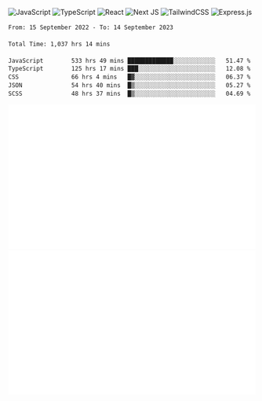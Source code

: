 <!--START:BADGES-->

![JavaScript](https://img.shields.io/badge/javascript-%23323330.svg?style=for-the-badge&logo=javascript&logoColor=%23F7DF1E)
![TypeScript](https://img.shields.io/badge/typescript-%23007ACC.svg?style=for-the-badge&logo=typescript&logoColor=white)
![React](https://img.shields.io/badge/react-%2320232a.svg?style=for-the-badge&logo=react&logoColor=%2361DAFB)
![Next JS](https://img.shields.io/badge/Next-black?style=for-the-badge&logo=next.js&logoColor=white)
![TailwindCSS](https://img.shields.io/badge/tailwindcss-%2338B2AC.svg?style=for-the-badge&logo=tailwind-css&logoColor=white)
![Express.js](https://img.shields.io/badge/express.js-%23404d59.svg?style=for-the-badge&logo=express&logoColor=%2361DAFB)

<!-- ![HTML5](https://img.shields.io/badge/html5-%23E34F26.svg?style=for-the-badge&logo=html5&logoColor=white) -->
<!-- ![CSS3](https://img.shields.io/badge/css3-%231572B6.svg?style=for-the-badge&logo=css3&logoColor=white) -->
<!-- ![SvelteKit](https://img.shields.io/badge/sveltekit-%23f1413d.svg?style=for-the-badge&logo=svelte&logoColor=white) -->
<!-- ![SASS](https://img.shields.io/badge/SASS-hotpink.svg?style=for-the-badge&logo=SASS&logoColor=white) -->
<!-- ![Electron.js](https://img.shields.io/badge/Electron-191970?style=for-the-badge&logo=Electron&logoColor=white) -->
<!-- ![NodeJS](https://img.shields.io/badge/node.js-6DA55F?style=for-the-badge&logo=node.js&logoColor=white) -->
<!-- ![Laravel](https://img.shields.io/badge/laravel-%23FF2D20.svg?style=for-the-badge&logo=laravel&logoColor=white) -->
<!-- ![Flutter](https://img.shields.io/badge/Flutter-%2302569B.svg?style=for-the-badge&logo=Flutter&logoColor=white) -->
<!-- ![Markdown](https://img.shields.io/badge/markdown-%23000000.svg?style=for-the-badge&logo=markdown&logoColor=white) -->

<!--END:BADGES-->

<!--START_SECTION:waka-->

```txt
From: 15 September 2022 - To: 14 September 2023

Total Time: 1,037 hrs 14 mins

JavaScript        533 hrs 49 mins █████████████░░░░░░░░░░░░   51.47 %
TypeScript        125 hrs 17 mins ███░░░░░░░░░░░░░░░░░░░░░░   12.08 %
CSS               66 hrs 4 mins   █▓░░░░░░░░░░░░░░░░░░░░░░░   06.37 %
JSON              54 hrs 40 mins  █▒░░░░░░░░░░░░░░░░░░░░░░░   05.27 %
SCSS              48 hrs 37 mins  █▒░░░░░░░░░░░░░░░░░░░░░░░   04.69 %
```

<!--END_SECTION:waka-->

<!-- jstrieb/github-stats -->

<!-- ![[jstrieb-github-stats](https://github.com/jstrieb/github-stats)](https://raw.githubusercontent.com/mikhael7/jstrieb-github-stats/master/generated/overview.svg#gh-dark-mode-only)
![[jstrieb-github-stats](https://github.com/jstrieb/github-stats)](https://raw.githubusercontent.com/mikhael7/jstrieb-github-stats/master/generated/languages.svg#gh-dark-mode-only)

![[jstrieb-github-stats](https://github.com/jstrieb/github-stats)](https://raw.githubusercontent.com/mikhael7/jstrieb-github-stats/master/generated/overview.svg#gh-light-mode-only)
![[jstrieb-github-stats](https://github.com/jstrieb/github-stats)](https://raw.githubusercontent.com/mikhael7/jstrieb-github-stats/master/generated/languages.svg#gh-light-mode-only) -->

<a href="https://github.com/jstrieb/github-stats">
<picture float="left">
 <source srcset="https://raw.githubusercontent.com/mikhael7/jstrieb-github-stats/master/generated/overview.svg#gh-dark-mode-only" media="(prefers-color-scheme: dark)"/>
  <source srcset="https://raw.githubusercontent.com/mikhael7/jstrieb-github-stats/master/generated/overview.svg#gh-light-mode-only" media="(prefers-color-scheme: light)"/>
  <img src="https://raw.githubusercontent.com/mikhael7/jstrieb-github-stats/master/generated/overview.svg#gh-dark-mode-only"/>
</picture>

<picture float="left">
 <source srcset="https://raw.githubusercontent.com/mikhael7/jstrieb-github-stats/master/generated/languages.svg#gh-dark-mode-only" media="(prefers-color-scheme: dark)"/>
  <source srcset="https://raw.githubusercontent.com/mikhael7/jstrieb-github-stats/master/generated/languages.svg#gh-light-mode-only" media="(prefers-color-scheme: light)"/>
  <img src="https://raw.githubusercontent.com/mikhael7/jstrieb-github-stats/master/generated/languages.svg#gh-dark-mode-only"/>
</picture>
</a>

<!-- <picture float="left">
<source 
  srcset="https://github-readme-stats-six-psi-19.vercel.app/api/?username=mikhael7&show_icons=true&count_private=true&hide_border=true&cache_seconds=86400&layout=compact&theme=rose_pine"
  media="(prefers-color-scheme: dark)"
/>
<source
  srcset="https://github-readme-stats-six-psi-19.vercel.app/api/?username=mikhael7&show_icons=true&count_private=true&hide_border=true&cache_seconds=86400&layout=compact&theme=graywhite"
  media="(prefers-color-scheme: light)"
/>
<img width="45%" align="center" src="https://github-readme-stats-six-psi-19.vercel.app/api/?username=mikhael7&show_icons=true&count_private=true&hide_border=true&cache_seconds=86400&layout=compact&theme=rose_pine" />
</picture>

<picture  float="left">
<source
  srcset="https://github-readme-stats-six-psi-19.vercel.app/api/top-langs/?username=mikhael7&langs_count=6&show_icons=true&count_private=true&hide_border=true&cache_seconds=86400&layout=compact&theme=rose_pine"
  media="(prefers-color-scheme: dark)"
/>
<source
  srcset="https://github-readme-stats-six-psi-19.vercel.app/api/top-langs/?username=mikhael7&langs_count=6&show_icons=true&count_private=true&hide_border=true&cache_seconds=86400&layout=compact&theme=graywhite"
  media="(prefers-color-scheme: light)"
/>
<img width="45%" align="center" src="https://github-readme-stats-six-psi-19.vercel.app/api/top-langs/?username=mikhael7&langs_count=6&show_icons=true&count_private=true&hide_border=true&cache_seconds=86400&layout=compact&theme=rose_pine" />
</picture> -->
